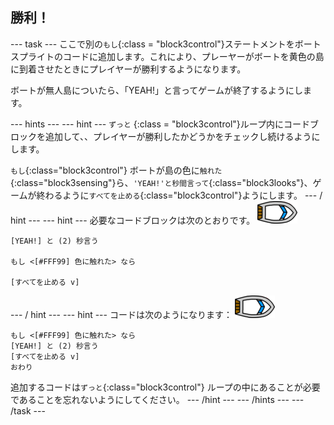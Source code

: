 ## 勝利！

\--- task \--- ここで別の`もし`{:class = "block3control"}ステートメントをボートスプライトのコードに追加します。これにより、プレーヤーがボートを黄色の島に到着させたときにプレイヤーが勝利するようになります。

ボートが無人島についたら、「YEAH!」と言ってゲームが終了するようにします。

\--- hints \--- \--- hint \--- `ずっと` {:class = "block3control"}ループ内にコードブロックを追加して、、プレイヤーが勝利したかどうかをチェックし続けるようにします。

`もし`{:class="block3control"} ボートが島の色に`触れた`{:class="block3sensing"}ら、`'YEAH!'と秒間言って`{:class="block3looks"}、ゲームが終わるように`すべてを止める`{:class="block3control"}ようにします。 \--- / hint \--- \--- hint \--- 必要なコードブロックは次のとおりです。 ![ボートのスプライト](images/boat_resize.png)

```blocks3
[YEAH!] と (2) 秒言う

もし <[#FFF99] 色に触れた> なら

[すべてを止める v]

```

\--- / hint \--- \--- hint \--- コードは次のようになります： ![ボートのスプライト](images/boat_resize.png)

```blocks3
もし <[#FFF99] 色に触れた> なら
[YEAH!] と (2) 秒言う
[すべてを止める v]
おわり
```

追加するコードは`ずっと`{:class="block3control"} ループの中にあることが必要であることを忘れないようにしてください。 \--- /hint \--- \--- /hints \--- \--- /task \---